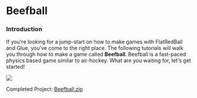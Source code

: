 # Beefball

### Introduction

If you're looking for a jump-start on how to make games with FlatRedBall and Glue, you've come to the right place. The following tutorials will walk you through how to make a game called **Beefball**. Beefball is a fast-paced physics based game similar to air-hockey. What are you waiting for, let's get started!

[![](../../media/2016-12-img\_585345a4df251.png)](../../documentation/tutorials/beefball.md)

Completed Project: [Beefball.zip](http://files.flatredball.com/content/Tutorials/Beefball.zip)
